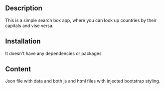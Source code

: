## Description

This is a simple search box app, where you can look up countries by their
capitals and vise versa.

## Installation

It doesn't have any dependencies or packages

## Content

Json file with data and both js and html files with injected bootstrap styling.
